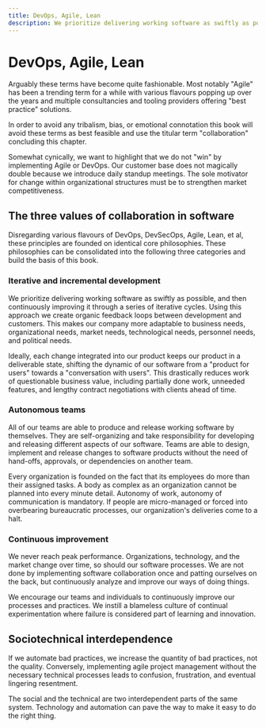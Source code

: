 ```yaml
---
title: DevOps, Agile, Lean
description: We prioritize delivering working software as swiftly as possible, and then continuously improving it through a series of iterative cycles. Using this approach we create organic feedback loops between development and customers. 
---
```


# DevOps, Agile, Lean

Arguably these terms have become quite fashionable. Most notably "Agile" has been a trending term for a while with various flavours popping up over the years and multiple consultancies and tooling providers offering "best practice" solutions.

In order to avoid any tribalism, bias, or emotional connotation this book will avoid these terms as best feasible and use the titular term "collaboration" concluding this chapter.

Somewhat cynically, we want to highlight that we do not "win" by implementing Agile or DevOps. Our customer base does not magically double because we introduce daily standup meetings. The sole motivator for change within organizational structures must be to strengthen market competitiveness.

## The three values of collaboration in software

Disregarding various flavours of DevOps, DevSecOps, Agile, Lean, et al, these principles are founded on identical core philosophies. These philosophies can be consolidated into the following three categories and build the basis of this book.

### Iterative and incremental development

We prioritize delivering working software as swiftly as possible, and then continuously improving it through a series of iterative cycles. Using this approach we create organic feedback loops between development and customers. This makes our company more adaptable to business needs, organizational needs, market needs, technological needs, personnel needs, and political needs.

Ideally, each change integrated into our product keeps our product in a deliverable state, shifting the dynamic of our software from a "product for users" towards a "conversation with users". This drastically reduces work of questionable business value, including partially done work, unneeded features, and lengthy contract negotiations with clients ahead of time.

### Autonomous teams

All of our teams are able to produce and release working software by themselves. They are self-organizing and take responsibility for developing and releasing different aspects of our software. Teams are able to design, implement and release changes to software products without the need of hand-offs, approvals, or dependencies on another team. 

Every organization is founded on the fact that its employees do more than their assigned tasks. A body as complex as an organization cannot be planned into every minute detail. Autonomy of work, autonomy of communication is mandatory. If people are micro-managed or forced into overbearing bureaucratic processes, our organization's deliveries come to a halt.

### Continuous improvement

We never reach peak performance. Organizations, technology, and the market change over time, so should our software processes. We are not done by implementing software collaboration once and patting ourselves on the back, but continuously analyze and improve our ways of doing things.

We encourage our teams and individuals to continuously improve our processes and practices. We instill a blameless culture of continual experimentation where failure is considered part of learning and innovation.

## Sociotechnical interdependence

If we automate bad practices, we increase the quantity of bad practices, not the quality. Conversely, implementing agile project management without the necessary technical processes leads to confusion, frustration, and eventual lingering resentment. 

<!-- vale alex.Condescending = NO -->
The social and the technical are two interdependent parts of the same system. Technology and automation can pave the way to make it easy to do the right thing.
<!-- vale alex.Condescending = YES -->
